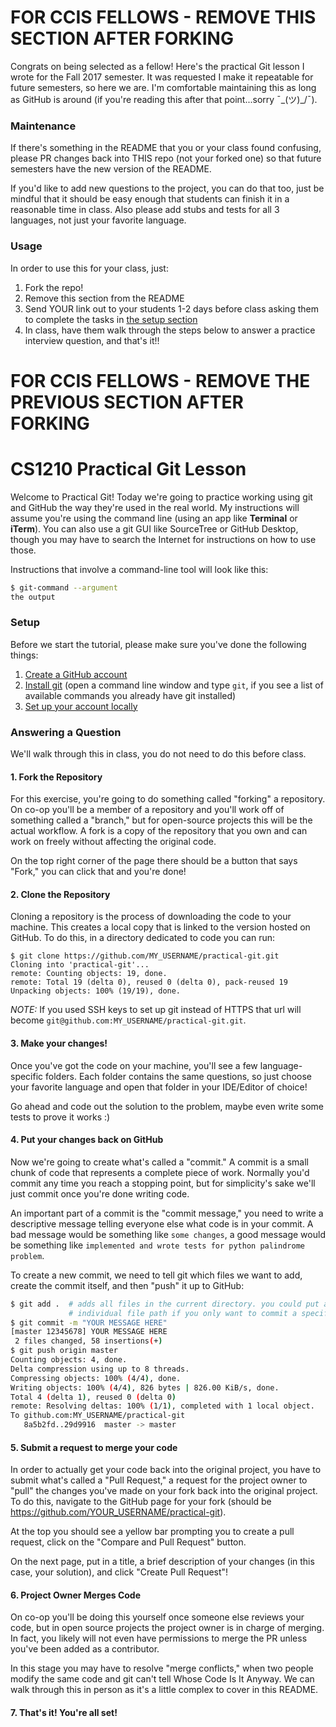 # FOR CCIS FELLOWS - REMOVE THIS SECTION AFTER FORKING
Congrats on being selected as a fellow! Here's the practical Git lesson I wrote for the Fall 2017 semester. It was requested I make it repeatable for future semesters, so here we are. I'm comfortable maintaining this as long as GitHub is around (if you're reading this after that point...sorry ¯\_(ツ)_/¯).

### Maintenance
If there's something in the README that you or your class found confusing, please PR changes back into THIS repo (not your forked one) so that future semesters have the new version of the README.

If you'd like to add new questions to the project, you can do that too, just be mindful that it should be easy enough that students can finish it in a reasonable time in class. Also please add stubs and tests for all 3 languages, not just your favorite language.

### Usage
In order to use this for your class, just:

1. Fork the repo!
2. Remove this section from the README
3. Send YOUR link out to your students 1-2 days before class asking them to complete the tasks in [the setup section](/#setup)
4. In class, have them walk through the steps below to answer a practice interview question, and that's it!!

# FOR CCIS FELLOWS - REMOVE THE PREVIOUS SECTION AFTER FORKING

# CS1210 Practical Git Lesson

Welcome to Practical Git! Today we're going to practice working using git and GitHub the way they're used in the real world. My instructions will assume you're using the command line (using an app like **Terminal** or **iTerm**). You can also use a git GUI like SourceTree or GitHub Desktop, though you may have to search the Internet for instructions on how to use those.

Instructions that involve a command-line tool will look like this:

```sh
$ git-command --argument
the output
```

### Setup

Before we start the tutorial, please make sure you've done the following things:

1. [Create a GitHub account](https://github.com/join)
2. [Install git](https://git-scm.com/book/en/v2/Getting-Started-Installing-Git) (open a command line window and type `git`, if you see a list of available commands you already have git installed)
3. [Set up your account locally](https://help.github.com/articles/set-up-git/)

### Answering a Question

We'll walk through this in class, you do not need to do this before class.

#### 1. Fork the Repository

For this exercise, you're going to do something called "forking" a repository. On co-op you'll be a member of a repository and you'll work off of something called a "branch," but for open-source projects this will be the actual workflow. A fork is a copy of the repository that you own and can work on freely without affecting the original code.

On the top right corner of the page there should be a button that says "Fork," you can click that and you're done!

#### 2. Clone the Repository

Cloning a repository is the process of downloading the code to your machine. This creates a local copy that is linked to the version hosted on GitHub. To do this, in a directory dedicated to code you can run:

```
$ git clone https://github.com/MY_USERNAME/practical-git.git
Cloning into 'practical-git'...
remote: Counting objects: 19, done.
remote: Total 19 (delta 0), reused 0 (delta 0), pack-reused 19
Unpacking objects: 100% (19/19), done.
```
*NOTE:* If you used SSH keys to set up git instead of HTTPS that url will become `git@github.com:MY_USERNAME/practical-git.git`.

#### 3. Make your changes!

Once you've got the code on your machine, you'll see a few language-specific folders. Each folder contains the same questions, so just choose your favorite language and open that folder in your IDE/Editor of choice!

Go ahead and code out the solution to the problem, maybe even write some tests to prove it works :)

#### 4. Put your changes back on GitHub

Now we're going to create what's called a "commit." A commit is a small chunk of code that represents a complete piece of work. Normally you'd commit any time you reach a stopping point, but for simplicity's sake we'll just commit once you're done writing code.

An important part of a commit is the "commit message," you need to write a descriptive message telling everyone else what code is in your commit. A bad message would be something like `some changes`, a good message would be something like `implemented and wrote tests for python palindrome problem`.

To create a new commit, we need to tell git which files we want to add, create the commit itself, and then "push" it up to GitHub:

```sh
$ git add .  # adds all files in the current directory. you could put an
             # individual file path if you only want to commit a specific file
$ git commit -m "YOUR MESSAGE HERE"
[master 12345678] YOUR MESSAGE HERE
 2 files changed, 58 insertions(+)
$ git push origin master
Counting objects: 4, done.
Delta compression using up to 8 threads.
Compressing objects: 100% (4/4), done.
Writing objects: 100% (4/4), 826 bytes | 826.00 KiB/s, done.
Total 4 (delta 1), reused 0 (delta 0)
remote: Resolving deltas: 100% (1/1), completed with 1 local object.
To github.com:MY_USERNAME/practical-git
   8a5b2fd..29d9916  master -> master
```

#### 5. Submit a request to merge your code

In order to actually get your code back into the original project, you have to submit what's called a "Pull Request," a request for the project owner to "pull" the changes you've made on your fork back into the original project. To do this, navigate to the GitHub page for your fork (should be https://github.com/YOUR_USERNAME/practical-git).

At the top you should see a yellow bar prompting you to create a pull request, click on the "Compare and Pull Request" button.

On the next page, put in a title, a brief description of your changes (in this case, your solution), and click "Create Pull Request"!

#### 6. Project Owner Merges Code

On co-op you'll be doing this yourself once someone else reviews your code, but in open source projects the project owner is in charge of merging. In fact, you likely will not even have permissions to merge the PR unless you've been added as a contributor.

In this stage you may have to resolve "merge conflicts," when two people modify the same code and git can't tell Whose Code Is It Anyway. We can walk through this in person as it's a little complex to cover in this README.

#### 7. That's it! You're all set!
